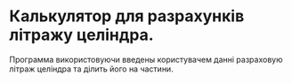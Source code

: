 # Калькулятор для разрахунків літражу целіндра.
Программа використовуючи введены користувачем данні разраховую літраж целіндра та ділить його на частини.